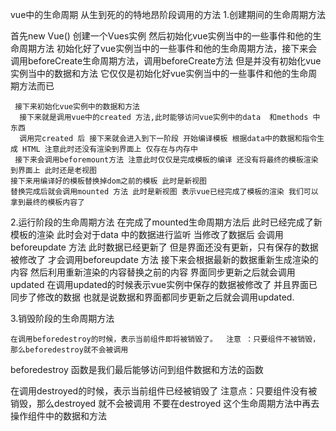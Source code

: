   vue中的生命周期
    从生到死的的特地昂阶段调用的方法
  1.创建期间的生命周期方法

   首先new Vue() 创建一个Vues实例
   然后初始化vue实例当中的一些事件和他的生命周期方法
   初始化好了vue实例当中的一些事件和他的生命周期方法，接下来会调用beforeCreate生命周期方法，调用beforeCreate方法 但是并没有初始化vue实例当中的数据和方法 它仅仅是初始化好vue实例当中的一些事件和他的生命周期方法而已

     接下来初始化vue实例中的数据和方法
      接下来就是调用vue中的created 方法,此时能够访问vue实例中的data  和methods 中东西
      调用完created 后 接下来就会进入到下一阶段 开始编译模板 根据data中的数据和指令生成 HTML 注意此时还没有渲染到界面上 仅存在与内存中
     接下来会调用beforemount方法 注意此时仅仅是完成模板的编译 还没有将最终的模板渲染到界面上 此时还是老视图
    接下来用编译好的模板替换掉dom之前的模板 此时是新视图
    替换完成后就会调用mounted 方法 此时是新视图 表示vue已经完成了模板的渲染 我们可以拿到最终的模板内容了



   2.运行阶段的生命周期方法
    在完成了mounted生命周期方法后 此时已经完成了新模板的渲染 此时会对于data 中的数据进行监听 当修改了数据后 会调用beforeupdate 方法 此时数据已经更新了 但是界面还没有更新，只有保存的数据被修改了 才会调用beforeupdate 方法
    接下来会根据最新的数据重新生成渲染的内容 然后利用重新渲染的内容替换之前的内容
   界面同步更新之后就会调用updated  在调用updated的时候表示vue实例中保存的数据被修改了 并且界面已同步了修改的数据 也就是说数据和界面都同步更新之后就会调用updated.



   3.销毁阶段的生命周期方法

    在调用beforedestroy的时候，表示当前组件即将被销毁了。  注意 ：只要组件不被销毁，那么beforedestroy就不会被调用
   beforedestroy 函数是我们最后能够访问到组件数据和方法的函数

   在调用destroyed的时候，表示当前组件已经被销毁了
   注意点：只要组件没有被销毁，那么destroyed 就不会被调用 不要在destroyed 这个生命周期方法中再去操作组件中的数据和方法